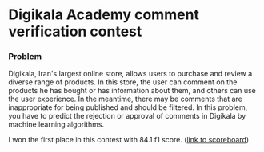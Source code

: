 # Digikala Academy comment verification contest

### Problem
Digikala, Iran's largest online store, allows users to purchase and review a diverse range of products. In this store, the user can comment on the products he has bought or has information about them, and others can use the user experience. In the meantime, there may be comments that are inappropriate for being published and should be filtered. In this problem, you have to predict the rejection or approval of comments in Digikala by machine learning algorithms.

I won the first place in this contest with 84.1 f1 score. ([link to scoreboard](https://quera.ir/contest/assignments/10668/scoreboard/))
